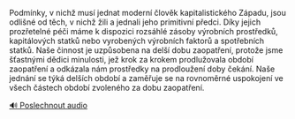 
Podmínky, v nichž musí jednat moderní člověk kapitalistického Západu, jsou odlišné od těch, v nichž žili a jednali jeho primitivní předci. Díky jejich prozřetelné péči máme k dispozici rozsáhlé zásoby výrobních prostředků, kapitálových statků nebo vyrobených výrobních faktorů a spotřebních statků. Naše činnost je uzpůsobena na delší dobu zaopatření, protože jsme šťastnými dědici minulosti, jež krok za krokem prodlužovala období zaopatření a odkázala nám prostředky na prodloužení doby čekání. Naše jednání se týká delších období a zaměřuje se na rovnoměrné uspokojení ve všech částech období zvoleného za dobu zaopatření.

[🔊 Poslechnout audio](/data/7-paragraphs/audio/chapter_87/para_001-Podmnky-v-nich-mus-jednat-modern-lovk-kapit.mp3)
